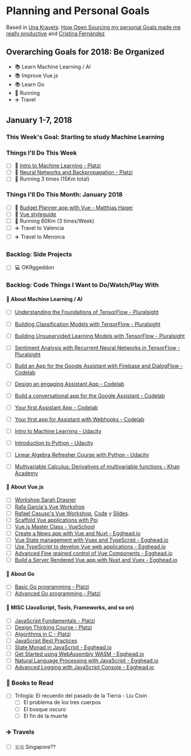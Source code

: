 # Planning and Personal Goals

Based in [Una Kravets](https://github.com/una): [How Open Sourcing my personal Goals made me really productive](https://una.im/personal-goals-guide/) and [Cristina Fernández](https://github.com/cristinafsanz/personal-goals)

## Overarching Goals for 2018: Be Organized
- 📚 Learn Machine Learning / AI
- 📚 Improve Vue.js
- 📚 Learn Go
- 🏃 Running
- ✈️ Travel

## January 1-7, 2018
### This Week's Goal: Starting to study Machine Learning
### Things I'll Do This Week
- [ ] 🚀 [Intro to Machine Learning - Platzi](https://platzi.com/cursos/ia/)
- [ ] 🚀 [Neural Networks and Backpropagation  - Platzi](https://platzi.com/cursos/redes-neuronales/)
- [ ] 🏃 Running 3 times (15Km total)

### Things I'll Do This Month: January 2018
- [ ] 🚀 [Budget Planner app with Vue - Matthias Hager](https://matthiashager.com/complete-vuejs-application-tutorial)
- [ ] 👀 [Vue styleguide](https://github.com/vue-styleguidist/vue-styleguidist)
- [ ] 🏃 Running 60Km (3 times/Week)
- [ ] ✈️ Travel to Valencia
- [ ] ✈️ Travel to Menorca

### Backlog: Side Projects
- [ ] 💻 OKRggeddon

### Backlog: Code Things I Want to Do/Watch/Play With

#### 🚀 About Machine Learning / AI
- [ ] [Understanding the Foundations of TensorFlow - Pluralsight](https://www.pluralsight.com/courses/tensorflow-understanding-foundations)
- [ ] [Building Classification Models with TensorFlow - Pluralsight](https://www.pluralsight.com/courses/tensorflow-building-classification-models)
- [ ] [Building Unsupervided Learning Models with TensorFlow - Pluralsight](https://www.pluralsight.com/courses/tensorflow-building-unsupervised-learning-models)
- [ ] [Sentiment Analysis with Recurrent Neural Networks in TensorFlow - Pluralsight](https://www.pluralsight.com/courses/tensorflow-sentiment-analysis-recurrent-neural-networks)
- [ ] [Build an App for the Google Assistant with Firebase and DialogFlow - Codelab](https://codelabs.developers.google.com/codelabs/assistant-codelab/index.html?index=..%2F..%2Findex#0)
- [ ] [Design an engaging Assistant App - Codelab](https://codelabs.developers.google.com/codelabs/conversation-design/index.html?index=..%2F..%2Findex#0)
- [ ] [Build a conversational app for the Google Assistant - Codelab](https://codelabs.developers.google.com/codelabs/assistant-dialogflow-nodejs/index.html?index=..%2F..%2Findex#0)
- [ ] [Your first Assistant App - Codelab](https://codelabs.developers.google.com/codelabs/your-first-kids-action-on-google/index.html?index=..%2F..%2Findex#0)
- [ ] [Your first app for Assistant with Webhooks - Codelab](https://codelabs.developers.google.com/codelabs/your-first-action-on-google-with-webhook/index.html?index=..%2F..%2Findex#0)
- [ ] [Intro to Machine Learning - Udacity](https://eu.udacity.com/course/intro-to-machine-learning--ud120)
- [ ] [Introduction to Python - Udacity ](https://eu.udacity.com/course/introduction-to-python--ud1110)
- [ ] [Linear Algebra Refresher Course with Python - Udacity](https://eu.udacity.com/course/linear-algebra-refresher-course--ud953)
- [ ] [Multivariable Calculus: Derivatives of multivariable functions - Khan Academy](https://www.khanacademy.org/math/multivariable-calculus/multivariable-derivatives)


#### 🚀 About Vue.js
- [ ] [Workshop Sarah Drasner](https://github.com/sdras/intro-to-vue)
- [ ] [Rafa García's Vue Workshop](https://github.com/rafagarcia/vueling)
- [ ] [Rafael Casuso's Vue Workshop](https://www.youtube.com/watch?v=SkR_3BGmqRc), [Code](https://github.com/VueJSMadrid/vue-workshop) y [Slides](https://www.slideshare.net/RafaelCasusoRomate/intro-to-vuejs-workshop).
- [ ] [Scaffold Vue applications with Poi](https://alligator.io/vuejs/vue-scaffold-poi/)
- [ ] [Vue.js Master Class - VueSchool](https://vueschool.io/courses/the-vuejs-master-class)
- [ ] [Create a News app with Vue and Nuxt - Egghead.io](https://egghead.io/courses/create-a-news-app-with-vue-js-and-nuxt)
- [ ] [Vue State management with Vuex and TypeScript - Egghead.io](https://egghead.io/courses/vue-js-state-management-with-vuex-and-typescript)
- [ ] [Use TypeScript to develop Vue web applications - Egghead.io](https://egghead.io/courses/use-typescript-to-develop-vue-js-web-applications)
- [ ] [Advanced Fine grained control of Vue Components - Egghead.io](https://egghead.io/courses/advanced-fine-grained-control-of-vue-js-components)
- [ ] [Build a Server Rendered Vue app with Nuxt and Vuex - Egghead.io](https://egghead.io/courses/build-a-server-rendered-vue-js-app-with-nuxt-and-vuex)

#### 🚀 About Go
- [ ] [Basic Go programming - Platzi](https://platzi.com/cursos/go-basico/)
- [ ] [Advanced Go programming - Platzi](https://platzi.com/cursos/go-avanzado/)

#### 🚀 MISC (JavaScript, Tools, Frameworks, and so on)
- [ ] [JavaScript Fundamentals - Platzi](https://platzi.com/cursos/fundamentos-javascript/)
- [ ] [Design Thinking Course - Platzi](https://platzi.com/think)
- [ ] [Algorithms in C - Platzi](https://platzi.com/cursos/algoritmos/)
- [ ] [JavaScript Best Practices](https://github.com/excellalabs/js-best-practices-workshopper)
- [ ] [State Monad in JavaScript - Egghead.io](https://egghead.io/courses/state-monad-in-javascript)
- [ ] [Get Started using WebAssembly WASM - Egghead.io](https://egghead.io/courses/get-started-using-webassembly-wasm)
- [ ] [Natural Language Processing with JavaScript - Egghead.io](https://egghead.io/courses/natural-language-processing-in-javascript-with-natural)
- [ ] [Advanced Logging with JavaScript Console - Egghead.io](https://egghead.io/courses/js-console-for-power-users)

### 📖 Books to Read
- [ ] Trilogía: El recuerdo del pasado de la Tierra - Liu Cixin
    - [ ] El problema de los tres cuerpos
    - [ ] El bosque oscuro
    - [ ] El fin de la muerte

### ✈️ Travels
- [ ] 🇸🇬 Singapore??
